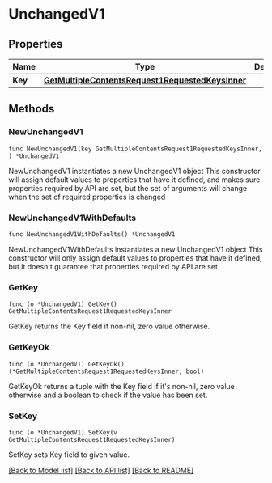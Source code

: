 # UnchangedV1

## Properties

Name | Type | Description | Notes
------------ | ------------- | ------------- | -------------
**Key** | [**GetMultipleContentsRequest1RequestedKeysInner**](GetMultipleContentsRequest1RequestedKeysInner.md) |  | 

## Methods

### NewUnchangedV1

`func NewUnchangedV1(key GetMultipleContentsRequest1RequestedKeysInner, ) *UnchangedV1`

NewUnchangedV1 instantiates a new UnchangedV1 object
This constructor will assign default values to properties that have it defined,
and makes sure properties required by API are set, but the set of arguments
will change when the set of required properties is changed

### NewUnchangedV1WithDefaults

`func NewUnchangedV1WithDefaults() *UnchangedV1`

NewUnchangedV1WithDefaults instantiates a new UnchangedV1 object
This constructor will only assign default values to properties that have it defined,
but it doesn't guarantee that properties required by API are set

### GetKey

`func (o *UnchangedV1) GetKey() GetMultipleContentsRequest1RequestedKeysInner`

GetKey returns the Key field if non-nil, zero value otherwise.

### GetKeyOk

`func (o *UnchangedV1) GetKeyOk() (*GetMultipleContentsRequest1RequestedKeysInner, bool)`

GetKeyOk returns a tuple with the Key field if it's non-nil, zero value otherwise
and a boolean to check if the value has been set.

### SetKey

`func (o *UnchangedV1) SetKey(v GetMultipleContentsRequest1RequestedKeysInner)`

SetKey sets Key field to given value.



[[Back to Model list]](../README.md#documentation-for-models) [[Back to API list]](../README.md#documentation-for-api-endpoints) [[Back to README]](../README.md)


